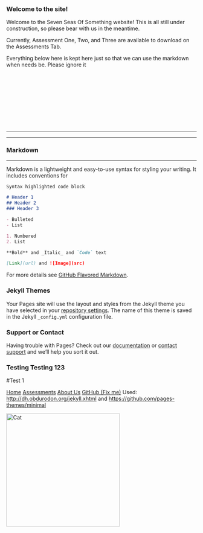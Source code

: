 ### Welcome to the site! 


Welcome to the Seven Seas Of Something website! This is all still under construction, so please bear with us in the meantime.


Currently, Assessment One, Two, and Three are available to download on the Assessments Tab.




Everything below here is kept here just so that we can use the markdown when needs be. Please ignore it

&nbsp;

&nbsp;

&nbsp;

&nbsp;

&nbsp;

___

___


### Markdown
___

Markdown is a lightweight and easy-to-use syntax for styling your writing. It includes conventions for

```markdown
Syntax highlighted code block

# Header 1
## Header 2
### Header 3

- Bulleted
- List

1. Numbered
2. List

**Bold** and _Italic_ and `Code` text

[Link](url) and ![Image](src)
```

For more details see [GitHub Flavored Markdown](https://guides.github.com/features/mastering-markdown/).

### Jekyll Themes

Your Pages site will use the layout and styles from the Jekyll theme you have selected in your [repository settings](https://github.com/7SeasOfSomething/UnnamedGame/settings). The name of this theme is saved in the Jekyll `_config.yml` configuration file.

### Support or Contact

Having trouble with Pages? Check out our [documentation](https://help.github.com/categories/github-pages-basics/) or [contact support](https://github.com/contact) and we’ll help you sort it out.



### Testing Testing 123
#Test 1

<a href="">Home</a>
<a href="assessments">Assessments</a>
<a href="about">About Us</a>
<a href="">GitHub (Fix me)</a>
Used: http://dh.obdurodon.org/jekyll.xhtml and https://github.com/pages-themes/minimal

<img src="https://raw.githubusercontent.com/7SeasOfSomething/UnnamedGame/master/docs/images/kotpancake.jpg" alt="Cat" width="300" height="300">
